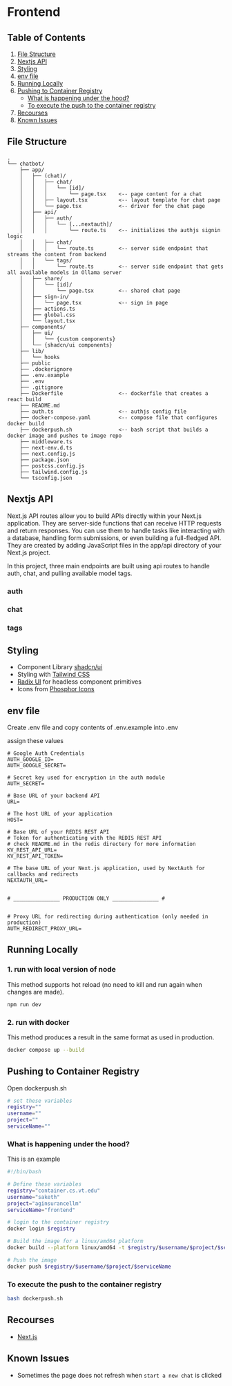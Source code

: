 # Frontend

## Table of Contents

1. [File Structure](#file-structure)
2. [Nextjs API](#nextjs-api)
3. [Styling](#styling)
4. [env file](#env-file)
5. [Running Locally](#running-locally)
6. [Pushing to Container Registry](#pushing-to-container-registry)
   - [What is happening under the hood?](#what-is-happening-under-the-hood)
   - [To execute the push to the container registry](#to-execute-the-push-to-the-container-registry)
7. [Recourses](#recourses)
8. [Known Issues](#known-issues)

## File Structure
```
.
└── chatbot/
    ├── app/                        
    │   ├── (chat)/
    │   │   ├── chat/
    │   │   │   └── [id]/
    │   │   │       └── page.tsx    <-- page content for a chat
    │   │   ├── layout.tsx          <-- layout template for chat page
    │   │   └── page.tsx            <-- driver for the chat page
    │   ├── api/
    │   │   ├── auth/
    │   │   │   └── [...nextauth]/  
    │   │   │       └── route.ts    <-- initializes the authjs signin logic
    │   │   ├── chat/
    │   │   │   └── route.ts        <-- server side endpoint that streams the content from backend
    │   │   └── tags/
    │   │       └── route.ts        <-- server side endpoint that gets all available models in Ollama server
    │   ├── share/
    │   │   └── [id]/
    │   │       └── page.tsx        <-- shared chat page
    │   ├── sign-in/
    │   │   └── page.tsx            <-- sign in page
    │   ├── actions.ts              
    │   ├── global.css
    │   └── layout.tsx
    ├── components/
    │   ├── ui/
    │   │   └── {custom components}
    │   └── {shadcn/ui components}
    ├── lib/
    │   └── hooks
    ├── public
    ├── .dockerignore
    ├── .env.example
    ├── .env
    ├── .gitignore
    ├── Dockerfile                  <-- dockerfile that creates a react build
    ├── README.md
    ├── auth.ts                     <-- authjs config file
    ├── docker-compose.yaml         <-- compose file that configures docker build
    ├── dockerpush.sh               <-- bash script that builds a docker image and pushes to image repo
    ├── middleware.ts
    ├── next-env.d.ts
    ├── next.config.js
    ├── package.json
    ├── postcss.config.js
    ├── tailwind.config.js
    └── tsconfig.json
```

## Nextjs API

Next.js API routes allow you to build APIs directly within your Next.js application. They are server-side functions that can receive HTTP requests and return responses. You can use them to handle tasks like interacting with a database, handling form submissions, or even building a full-fledged API. They are created by adding JavaScript files in the app/api directory of your Next.js project.

In this project, three main endpoints are built using api routes to handle auth, chat, and pulling available model tags.

### auth

### chat

### tags

## Styling
- Component Library [shadcn/ui](https://ui.shadcn.com)
- Styling with [Tailwind CSS](https://tailwindcss.com)
- [Radix UI](https://radix-ui.com) for headless component primitives
- Icons from [Phosphor Icons](https://phosphoricons.com)


## env file
Create .env file and copy contents of .env.example into .env

assign these values

``` .env
# Google Auth Credentials
AUTH_GOOGLE_ID=
AUTH_GOOGLE_SECRET=

# Secret key used for encryption in the auth module
AUTH_SECRET=

# Base URL of your backend API
URL=

# The host URL of your application
HOST=

# Base URL of your REDIS REST API
# Token for authenticating with the REDIS REST API
# check README.md in the redis directery for more information
KV_REST_API_URL=
KV_REST_API_TOKEN=

# The base URL of your Next.js application, used by NextAuth for callbacks and redirects
NEXTAUTH_URL=


# _______________ PRODUCTION ONLY _______________ #


# Proxy URL for redirecting during authentication (only needed in production)
AUTH_REDIRECT_PROXY_URL=
```


## Running Locally
### 1. run with local version of node
This method supports hot reload (no need to kill and run again when changes are made).
``` bash
npm run dev
```

### 2. run with docker

This method produces a result in the same format as used in production.
``` bash
docker compose up --build
```

## Pushing to Container Registry

Open dockerpush.sh

```bash
# set these variables
registry=""
username=""
project=""
serviceName=""
```

### What is happening under the hood?
This is an example
```bash
#!/bin/bash

# Define these variables
registry="container.cs.vt.edu"
username="saketh"
project="aginsurancellm"
serviceName="frontend"

# login to the container registry
docker login $registry

# Build the image for a linux/amd64 platform 
docker build --platform linux/amd64 -t $registry/$username/$project/$serviceName .

# Push the image
docker push $registry/$username/$project/$serviceName
```

### To execute the push to the container registry
```bash
bash dockerpush.sh
```

## Recourses
- [Next.js](https://nextjs.org)

## Known Issues
- Sometimes the page does not refresh when `start a new chat` is clicked